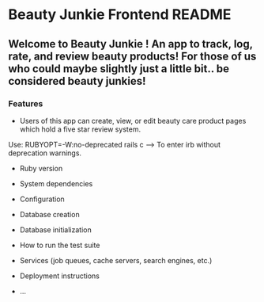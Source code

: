# Beauty Junkie Frontend README

## Welcome to Beauty Junkie ! An app to track, log, rate, and review beauty products!  For those of us who could maybe slightly just a little bit.. be considered beauty junkies!

### Features
- Users of this app can create, view, or edit beauty care product pages which hold a five star review system.

Use:   RUBYOPT=-W:no-deprecated rails c   --> To enter irb without deprecation warnings.


* Ruby version

* System dependencies

* Configuration

* Database creation

* Database initialization

* How to run the test suite

* Services (job queues, cache servers, search engines, etc.)

* Deployment instructions

* ...
